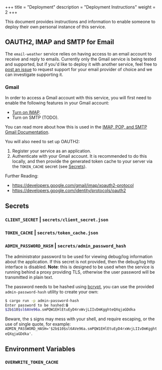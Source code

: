 +++
title = "Deployment"
description = "Deployment Instructions"
weight = 2
+++

This document provides instructions and information to enable someone to deploy their own personal instance of this service.

## OAUTH2, IMAP and SMTP for Email

The `email-weather` service relies on having access to an email account to receive and reply to emails. Currently only the Gmail service is being tested and supported, but if you'd like to deploy it with another service, feel free to [post an issue](https://github.com/kellpossible/email-weather/issues) to request support for your email provider of choice and we can investigate supporting it.

### Gmail

In order to access a Gmail account with this service, you will first need to enable the following features in your Gmail account:

+ [Turn on IMAP](https://support.google.com/mail/answer/7126229#zippy=%2Cstep-check-that-imap-is-turned-on).
+ Turn on SMTP (TODO).

You can read more about how this is used in the [IMAP, POP, and SMTP Gmail Documentation](https://developers.google.com/gmail/imap/imap-smtp).

You will also need to set up OAUTH2:

1. Register your service as an application.
2. Authenticate with your Gmail account. It is recommended to do this locally, and then provide the generated token cache to your server via the `TOKEN_CACHE` secret (see [Secrets](#secrets)).

Further Reading:

+ https://developers.google.com/gmail/imap/xoauth2-protocol
+ https://developers.google.com/identity/protocols/oauth2


## Secrets

### `CLIENT_SECRET` | `secrets/client_secret.json`

### `TOKEN_CACHE` | `secrets/token_cache.json`

### `ADMIN_PASSWORD_HASH` | `secrets/admin_password_hash`

The administrator password to be used for viewing debug/log information about the application. If this secret is not provided, then the debug/log http interface is disabled. **Note**: this is designed to be used when the service is running behind a proxy providing TLS, otherwise the user password will be transmitted in plain text.

The password needs to be hashed using [bcrypt](https://en.wikipedia.org/wiki/Bcrypt), you can use the provided `admin-password-hash` utility to create your own:

```bash
$ cargo run -p admin-password-hash
Enter password to be hashed:🔒
$2b$10$sl6AVe96a.smPQW1EHlEtuEyD4rxWvjLIIvDmKgghteQXqjaGDdka
```

Beware, the `$` signs may mess with your shell, and require escaping, or the use of single quote, for example: `ADMIN_PASSWORD_HASH='$2b$10$sl6AVe96a.smPQW1EHlEtuEyD4rxWvjLIIvDmKgghteQXqjaGDdka'`.

## Environment Variables

### `OVERWRITE_TOKEN_CACHE`

